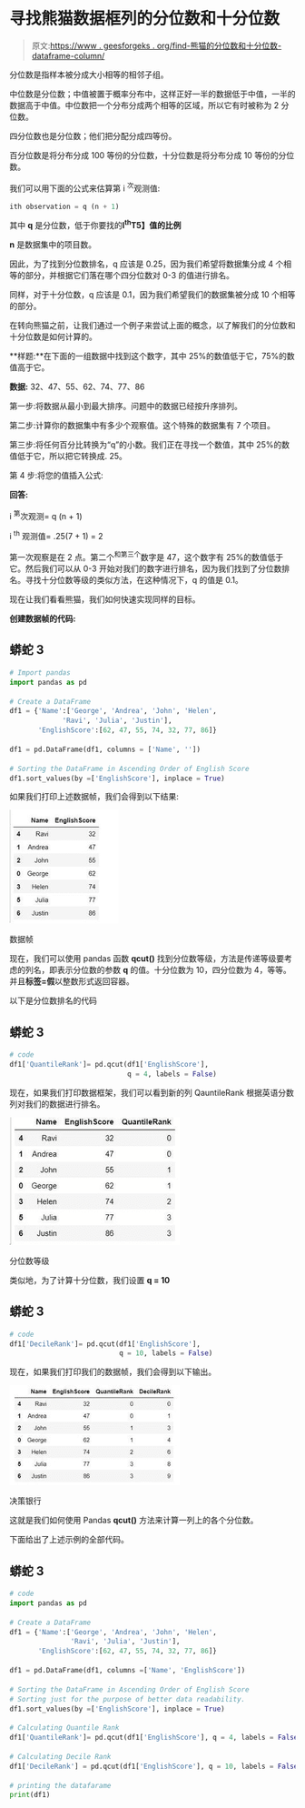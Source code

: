 # 寻找熊猫数据框列的分位数和十分位数

> 原文:[https://www . geesforgeks . org/find-熊猫的分位数和十分位数-dataframe-column/](https://www.geeksforgeeks.org/finding-the-quantile-and-decile-ranks-of-a-pandas-dataframe-column/)

分位数是指样本被分成大小相等的相邻子组。

中位数是分位数；中值被置于概率分布中，这样正好一半的数据低于中值，一半的数据高于中值。中位数把一个分布分成两个相等的区域，所以它有时被称为 2 分位数。

四分位数也是分位数；他们把分配分成四等份。

百分位数是将分布分成 100 等份的分位数，十分位数是将分布分成 10 等份的分位数。

我们可以用下面的公式来估算第 i <sup>次</sup>观测值:

```py
ith observation = q (n + 1)
```

其中 **q** 是分位数，低于你要找的**I<sup>th</sup>T5】值的比例**

**n** 是数据集中的项目数。

因此，为了找到分位数排名，q 应该是 0.25，因为我们希望将数据集分成 4 个相等的部分，并根据它们落在哪个四分位数对 0-3 的值进行排名。

同样，对于十分位数，q 应该是 0.1，因为我们希望我们的数据集被分成 10 个相等的部分。

在转向熊猫之前，让我们通过一个例子来尝试上面的概念，以了解我们的分位数和十分位数是如何计算的。

**样题:**在下面的一组数据中找到这个数字，其中 25%的数值低于它，75%的数值高于它。

**数据:** 32、47、55、62、74、77、86

第一步:将数据从最小到最大排序。问题中的数据已经按升序排列。

第二步:计算你的数据集中有多少个观察值。这个特殊的数据集有 7 个项目。

第三步:将任何百分比转换为“q”的小数。我们正在寻找一个数值，其中 25%的数值低于它，所以把它转换成. 25。

第 4 步:将您的值插入公式:

**回答:**

i <sup>第</sup>次观测= q (n + 1)

i <sup>th</sup> 观测值= .25(7 + 1) = 2

第一次观察是在 2 点。第二个<sup>和第三个</sup>数字是 47，这个数字有 25%的数值低于它。然后我们可以从 0-3 开始对我们的数字进行排名，因为我们找到了分位数排名。寻找十分位数等级的类似方法，在这种情况下，q 的值是 0.1。

现在让我们看看熊猫，我们如何快速实现同样的目标。

**创建数据帧的代码:**

## 蟒蛇 3

```py
# Import pandas
import pandas as pd

# Create a DataFrame
df1 = {'Name':['George', 'Andrea', 'John', 'Helen',
             'Ravi', 'Julia', 'Justin'],
       'EnglishScore':[62, 47, 55, 74, 32, 77, 86]}

df1 = pd.DataFrame(df1, columns = ['Name', ''])

# Sorting the DataFrame in Ascending Order of English Score
df1.sort_values(by =['EnglishScore'], inplace = True)
```

如果我们打印上述数据帧，我们会得到以下结果:

![](img/fab1a4fc5a8cd543253c9429284321f9.png)

数据帧

现在，我们可以使用 pandas 函数 **qcut()** 找到分位数等级，方法是传递等级要考虑的列名，即表示分位数的参数 **q** 的值。十分位数为 10，四分位数为 4，等等。并且**标签=假**以整数形式返回容器。

以下是分位数排名的代码

## 蟒蛇 3

```py
# code
df1['QuantileRank']= pd.qcut(df1['EnglishScore'],
                             q = 4, labels = False)
```

现在，如果我们打印数据框架，我们可以看到新的列 QauntileRank 根据英语分数列对我们的数据进行排名。

![](img/a9f274747b9c010f39f13fbc6cede80f.png)

分位数等级

类似地，为了计算十分位数，我们设置 **q = 10**

## 蟒蛇 3

```py
# code
df1['DecileRank']= pd.qcut(df1['EnglishScore'],
                           q = 10, labels = False)
```

现在，如果我们打印我们的数据帧，我们会得到以下输出。

![](img/0ab6ee963bb5650050d9a44ea0973950.png)

决策银行

这就是我们如何使用 Pandas **qcut()** 方法来计算一列上的各个分位数。

下面给出了上述示例的全部代码。

## 蟒蛇 3

```py
# code
import pandas as pd

# Create a DataFrame
df1 = {'Name':['George', 'Andrea', 'John', 'Helen',
               'Ravi', 'Julia', 'Justin'],
       'EnglishScore':[62, 47, 55, 74, 32, 77, 86]}

df1 = pd.DataFrame(df1, columns =['Name', 'EnglishScore'])

# Sorting the DataFrame in Ascending Order of English Score
# Sorting just for the purpose of better data readability.
df1.sort_values(by =['EnglishScore'], inplace = True)

# Calculating Quantile Rank
df1['QuantileRank']= pd.qcut(df1['EnglishScore'], q = 4, labels = False)

# Calculating Decile Rank
df1['DecileRank'] = pd.qcut(df1['EnglishScore'], q = 10, labels = False)

# printing the datafarame
print(df1)
```